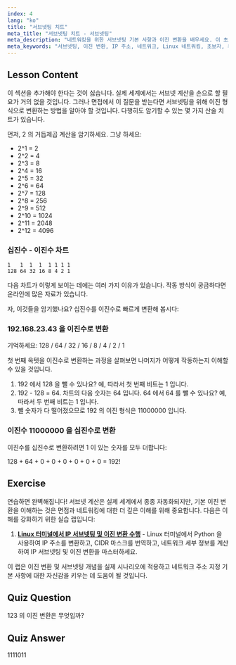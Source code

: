 ```yaml
---
index: 4
lang: "ko"
title: "서브넷팅 치트"
meta_title: "서브넷팅 치트 - 서브넷팅"
meta_description: "네트워킹을 위한 서브넷팅 기본 사항과 이진 변환을 배우세요. 이 초보자 친화적인 가이드를 통해 IP 주소와 서브넷 마스크를 이해하세요. 지금 학습을 시작하세요!"
meta_keywords: "서브넷팅, 이진 변환, IP 주소, 네트워크, Linux 네트워킹, 초보자, 튜토리얼, 가이드"
---
```


## Lesson Content

이 섹션을 추가해야 한다는 것이 싫습니다. 실제 세계에서는 서브넷 계산을 손으로 할 필요가 거의 없을 것입니다. 그러나 면접에서 이 질문을 받는다면 서브넷팅을 위해 이진 형식으로 변환하는 방법을 알아야 할 것입니다. 다행히도 암기할 수 있는 몇 가지 산술 치트가 있습니다.

먼저, 2 의 거듭제곱 계산을 암기하세요. 그냥 하세요:

- 2^1 = 2
- 2^2 = 4
- 2^3 = 8
- 2^4 = 16
- 2^5 = 32
- 2^6 = 64
- 2^7 = 128
- 2^8 = 256
- 2^9 = 512
- 2^10 = 1024
- 2^11 = 2048
- 2^12 = 4096

### 십진수 - 이진수 차트

```plaintext
1   1  1  1  1 1 1 1
128 64 32 16 8 4 2 1
```

다음 차트가 이렇게 보이는 데에는 여러 가지 이유가 있습니다. 작동 방식이 궁금하다면 온라인에 많은 자료가 있습니다.

자, 이것들을 암기했나요? 십진수를 이진수로 빠르게 변환해 봅시다:

### 192.168.23.43 을 이진수로 변환

기억하세요: 128 / 64 / 32 / 16 / 8 / 4 / 2 / 1

첫 번째 옥텟을 이진수로 변환하는 과정을 살펴보면 나머지가 어떻게 작동하는지 이해할 수 있을 것입니다.

1. 192 에서 128 을 뺄 수 있나요? 예, 따라서 첫 번째 비트는 1 입니다.
2. 192 - 128 = 64. 차트의 다음 숫자는 64 입니다. 64 에서 64 를 뺄 수 있나요? 예, 따라서 두 번째 비트는 1 입니다.
3. 뺄 숫자가 다 떨어졌으므로 192 의 이진 형식은 11000000 입니다.

### 이진수 11000000 을 십진수로 변환

이진수를 십진수로 변환하려면 1 이 있는 숫자를 모두 더합니다:

128 + 64 + 0 + 0 + 0 + 0 + 0 + 0 = 192!

## Exercise

연습하면 완벽해집니다! 서브넷 계산은 실제 세계에서 종종 자동화되지만, 기본 이진 변환을 이해하는 것은 면접과 네트워킹에 대한 더 깊은 이해를 위해 중요합니다. 다음은 이해를 강화하기 위한 실습 랩입니다:

1. **[Linux 터미널에서 IP 서브넷팅 및 이진 변환 수행](https://labex.io/ko/labs/linux-perform-ip-subnetting-and-binary-conversion-in-the-linux-terminal-592782)** - Linux 터미널에서 Python 을 사용하여 IP 주소를 변환하고, CIDR 마스크를 번역하고, 네트워크 세부 정보를 계산하여 IP 서브넷팅 및 이진 변환을 마스터하세요.

이 랩은 이진 변환 및 서브넷팅 개념을 실제 시나리오에 적용하고 네트워크 주소 지정 기본 사항에 대한 자신감을 키우는 데 도움이 될 것입니다.

## Quiz Question

123 의 이진 변환은 무엇입까?

## Quiz Answer

1111011
